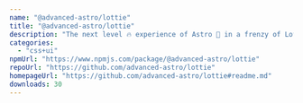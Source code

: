 ```yaml
---
name: "@advanced-astro/lottie"
title: "@advanced-astro/lottie"
description: "The next level 🔥 experience of Astro 🚀 in a frenzy of Lottie wizardry 🪄"
categories:
  - "css+ui"
npmUrl: "https://www.npmjs.com/package/@advanced-astro/lottie"
repoUrl: "https://github.com/advanced-astro/lottie"
homepageUrl: "https://github.com/advanced-astro/lottie#readme.md"
downloads: 30
---
```

